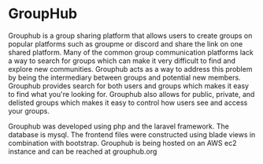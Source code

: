 # GroupHub

Grouphub is a group sharing platform that allows users to create groups on popular platforms such as groupme or discord and share the link on one shared platform. Many of the common group communication platforms lack a way to search for groups which can make it very difficult to find and explore new communities. Grouphub acts as a way to address this problem by being the intermediary between groups and potential new members. Grouphub provides search for both users and groups which makes it easy to find what you're looking for. Grouphub also allows for public, private, and delisted groups which makes it easy to control how users see and access your groups.

Grouphub was developed using php and the laravel framework. The database is mysql. The frontend files were constructed using blade views in combination with bootstrap. Grouphub is being hosted on an AWS ec2 instance and can be reached at grouphub.org
